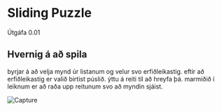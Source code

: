 # Sliding Puzzle
Útgáfa 0.01

## Hvernig á að spila
byrjar á að velja mynd  úr listanum og velur svo erfiðleikastig.
eftir að erfiðleikastig er valið birtist púslið. ýttu á reiti til að hreyfa þá. marmiðið í leiknum er að raða upp reitunum svo að myndin sjáist.

![Capture](https://github.com/aronbjartur/SlidingPuzzle/assets/52429829/d04a6e5f-4f13-42fd-9884-9afe2632c9b6)
